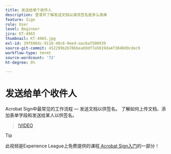 ```yaml
---
title: 发送给单个收件人
description: 登录并了解发送文档以请求签名是多么简单
feature: Sign
role: User
level: Beginner
jira: KT-4965
thumbnail: KT-4965.jpg
exl-id: 39f698dc-9118-48c6-9eed-aacbaf500939
source-git-commit: 452299b2b786beab9df7a5019da4f3840d9cdec9
workflow-type: tm+mt
source-wordcount: '72'
ht-degree: 0%

---
```


# 发送给单个收件人

Acrobat Sign中最常见的工作流程 — 发送文档以供签名。 了解如何上传文档、添加表单字段和发送给某人以供签名。

>[!VIDEO](https://video.tv.adobe.com/v/341295?quality=12&learn=on&hidetitle=true)

>[!TIP]
>
>此视频是Experience League上免费提供的课程[ Acrobat Sign入门](https://experienceleague.adobe.com/?recommended=Sign-U-1-2020.1)的一部分！